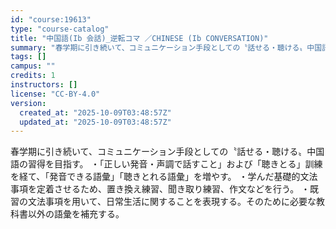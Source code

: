 ```yaml
---
id: "course:19613"
type: "course-catalog"
title: "中国語(Ib 会話)_逆転コマ ／CHINESE (Ib CONVERSATION)"
summary: "春学期に引き続いて、コミュニケーション手段としての〝話せる・聴ける〟中国語の習得を目指す。 ・「正しい発音・声調で話すこと」および「聴きとる」訓練を経て、「発音できる語彙」「聴きとれる語彙」を増やす。 ・学んだ基礎的文法事項を定着させるため…"
tags: []
campus: ""
credits: 1
instructors: []
license: "CC-BY-4.0"
version:
  created_at: "2025-10-09T03:48:57Z"
  updated_at: "2025-10-09T03:48:57Z"
---
```

春学期に引き続いて、コミュニケーション手段としての〝話せる・聴ける〟中国語の習得を目指す。 ・「正しい発音・声調で話すこと」および「聴きとる」訓練を経て、「発音できる語彙」「聴きとれる語彙」を増やす。 ・学んだ基礎的文法事項を定着させるため、置き換え練習、聞き取り練習、作文などを行う。 ・既習の文法事項を用いて、日常生活に関することを表現する。そのために必要な教科書以外の語彙を補充する。
